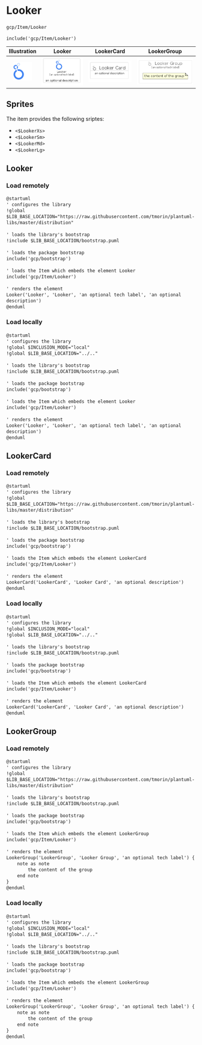 # Looker


```text
gcp/Item/Looker
```

```text
include('gcp/Item/Looker')
```



| Illustration | Looker | LookerCard | LookerGroup |
| :---: | :---: | :---: | :---: |
| ![illustration for Illustration](../../gcp/Item/Looker.png) | ![illustration for Looker](../../gcp/Item/Looker.Local.png) | ![illustration for LookerCard](../../gcp/Item/LookerCard.Local.png) | ![illustration for LookerGroup](../../gcp/Item/LookerGroup.Local.png) |



## Sprites
The item provides the following sriptes:

- `<$LookerXs>`
- `<$LookerSm>`
- `<$LookerMd>`
- `<$LookerLg>`





## Looker

### Load remotely
```plantuml
@startuml
' configures the library
!global $LIB_BASE_LOCATION="https://raw.githubusercontent.com/tmorin/plantuml-libs/master/distribution"

' loads the library's bootstrap
!include $LIB_BASE_LOCATION/bootstrap.puml

' loads the package bootstrap
include('gcp/bootstrap')

' loads the Item which embeds the element Looker
include('gcp/Item/Looker')

' renders the element
Looker('Looker', 'Looker', 'an optional tech label', 'an optional description')
@enduml
```

### Load locally
```plantuml
@startuml
' configures the library
!global $INCLUSION_MODE="local"
!global $LIB_BASE_LOCATION="../.."

' loads the library's bootstrap
!include $LIB_BASE_LOCATION/bootstrap.puml

' loads the package bootstrap
include('gcp/bootstrap')

' loads the Item which embeds the element Looker
include('gcp/Item/Looker')

' renders the element
Looker('Looker', 'Looker', 'an optional tech label', 'an optional description')
@enduml
```

## LookerCard

### Load remotely
```plantuml
@startuml
' configures the library
!global $LIB_BASE_LOCATION="https://raw.githubusercontent.com/tmorin/plantuml-libs/master/distribution"

' loads the library's bootstrap
!include $LIB_BASE_LOCATION/bootstrap.puml

' loads the package bootstrap
include('gcp/bootstrap')

' loads the Item which embeds the element LookerCard
include('gcp/Item/Looker')

' renders the element
LookerCard('LookerCard', 'Looker Card', 'an optional description')
@enduml
```

### Load locally
```plantuml
@startuml
' configures the library
!global $INCLUSION_MODE="local"
!global $LIB_BASE_LOCATION="../.."

' loads the library's bootstrap
!include $LIB_BASE_LOCATION/bootstrap.puml

' loads the package bootstrap
include('gcp/bootstrap')

' loads the Item which embeds the element LookerCard
include('gcp/Item/Looker')

' renders the element
LookerCard('LookerCard', 'Looker Card', 'an optional description')
@enduml
```

## LookerGroup

### Load remotely
```plantuml
@startuml
' configures the library
!global $LIB_BASE_LOCATION="https://raw.githubusercontent.com/tmorin/plantuml-libs/master/distribution"

' loads the library's bootstrap
!include $LIB_BASE_LOCATION/bootstrap.puml

' loads the package bootstrap
include('gcp/bootstrap')

' loads the Item which embeds the element LookerGroup
include('gcp/Item/Looker')

' renders the element
LookerGroup('LookerGroup', 'Looker Group', 'an optional tech label') {
    note as note
        the content of the group
    end note
}
@enduml
```

### Load locally
```plantuml
@startuml
' configures the library
!global $INCLUSION_MODE="local"
!global $LIB_BASE_LOCATION="../.."

' loads the library's bootstrap
!include $LIB_BASE_LOCATION/bootstrap.puml

' loads the package bootstrap
include('gcp/bootstrap')

' loads the Item which embeds the element LookerGroup
include('gcp/Item/Looker')

' renders the element
LookerGroup('LookerGroup', 'Looker Group', 'an optional tech label') {
    note as note
        the content of the group
    end note
}
@enduml
```

